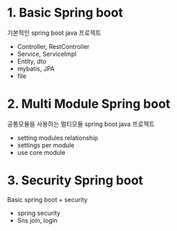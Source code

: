 # 1. Basic Spring boot
기본적인 spring boot java 프로젝트
- Controller, RestController
- Service, ServiceImpl
- Entity, dto
- mybatis, JPA
- file

# 2. Multi Module Spring boot
공통모듈을 사용하는 멀티모듈 spring boot java 프로젝트
- setting modules relationship
- settings per module
- use core module
  
# 3. Security Spring boot
Basic spring boot + security
- spring security
- Sns join, login
